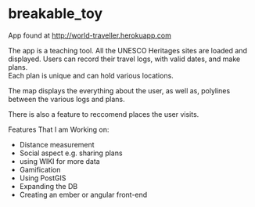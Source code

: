 breakable_toy
=============
App found at http://world-traveller.herokuapp.com

The app is a teaching tool.  All the UNESCO Heritages sites are loaded and displayed.
Users can record their travel logs, with valid dates, and make plans.  
Each plan is unique and can hold various locations.  

The map displays the everything about the user, as well as, polylines between the various
logs and plans.  

There is also a feature to reccomend places the user visits.

Features That I am Working on:
+ Distance measurement
+ Social aspect e.g. sharing plans
+ using WIKI for more data
+ Gamification
+ Using PostGIS 
+ Expanding the DB
+ Creating an ember or angular front-end 
